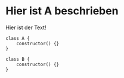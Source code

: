 # Hier ist A beschrieben

Hier ist der Text!

```
class A {
    constructor() {}
}
```


```
class B {
    constructor() {}
}
```